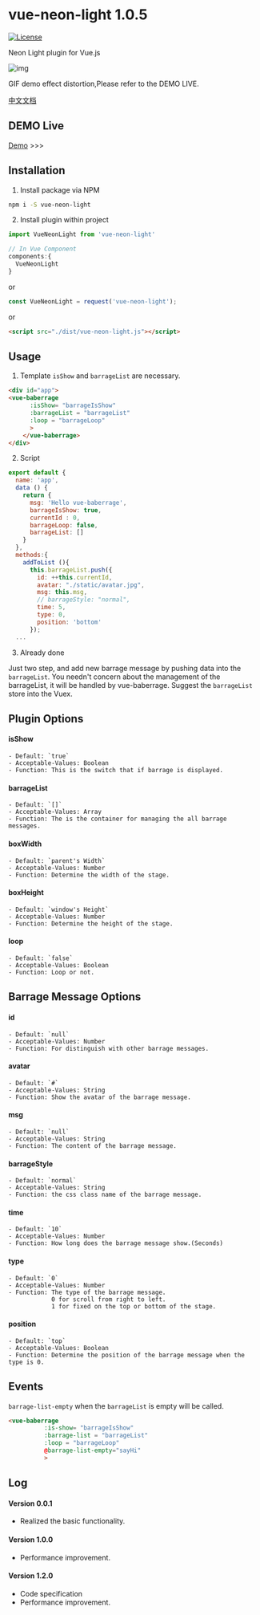 # vue-neon-light 1.0.5

[![License](http://img.shields.io/badge/license-MIT-brightgreen.svg)](http://opensource.org/licenses/MIT)

Neon Light plugin for Vue.js

![img](https://raw.githubusercontent.com/superhos/vue-neon-light/master/screenshot/output.gif)

GIF demo effect distortion,Please refer to the DEMO LIVE.

[中文文档](/docs/zh/README.md)

## DEMO Live

[Demo](https://superhos.github.io/vue-neon-light/) >>>

## Installation

1) Install package via NPM

```bash
npm i -S vue-neon-light
```
2) Install plugin within project

```javascript
import VueNeonLight from 'vue-neon-light'

// In Vue Component
components:{
  VueNeonLight
}
```
or

```javascript
const VueNeonLight = request('vue-neon-light');
```

or

```html
<script src="./dist/vue-neon-light.js"></script>
```

## Usage

1) Template
`isShow` and `barrageList` are necessary.

```html
<div id="app">
<vue-baberrage
      :isShow= "barrageIsShow"
      :barrageList = "barrageList"
      :loop = "barrageLoop"
      >
    </vue-baberrage>
</div>
```

2) Script

```javascript
export default {
  name: 'app',
  data () {
    return {
      msg: 'Hello vue-baberrage',
      barrageIsShow: true,
      currentId : 0,
      barrageLoop: false,
      barrageList: []
    }
  },  
  methods:{
    addToList (){
      this.barrageList.push({
        id: ++this.currentId,
        avatar: "./static/avatar.jpg",
        msg: this.msg,
        // barrageStyle: "normal",
        time: 5,
        type: 0,
        position: 'bottom'
      });
  ...
```

3) Already done

Just two step, and add new barrage message by pushing data into the `barrageList`. You needn't concern about the management of the barrageList, it will be handled by vue-baberrage. Suggest the `barrageList` store into the Vuex.

## Plugin Options

#### isShow
	- Default: `true`
	- Acceptable-Values: Boolean
	- Function: This is the switch that if barrage is displayed.

#### barrageList
	- Default: `[]`
	- Acceptable-Values: Array
	- Function: The is the container for managing the all barrage messages.

#### boxWidth
	- Default: `parent's Width`
	- Acceptable-Values: Number
	- Function: Determine the width of the stage.

#### boxHeight
	- Default: `window's Height`
	- Acceptable-Values: Number
	- Function: Determine the height of the stage.

#### loop
	- Default: `false`
	- Acceptable-Values: Boolean
	- Function: Loop or not.

## Barrage Message Options

#### id
	- Default: `null`
	- Acceptable-Values: Number
	- Function: For distinguish with other barrage messages.

#### avatar
	- Default: `#`
	- Acceptable-Values: String
	- Function: Show the avatar of the barrage message.

#### msg
	- Default: `null`
	- Acceptable-Values: String
	- Function: The content of the barrage message.

#### barrageStyle
	- Default: `normal`
	- Acceptable-Values: String
	- Function: the css class name of the barrage message.

#### time
	- Default: `10`
	- Acceptable-Values: Number
	- Function: How long does the barrage message show.(Seconds)

#### type
	- Default: `0`
	- Acceptable-Values: Number
	- Function: The type of the barrage message.
				0 for scroll from right to left.
				1 for fixed on the top or bottom of the stage.

#### position
	- Default: `top`
	- Acceptable-Values: Boolean
	- Function: Determine the position of the barrage message when the type is 0.

## Events

`barrage-list-empty` when the `barrageList` is empty will be called.

```html
<vue-baberrage
	      :is-show= "barrageIsShow"
	      :barrage-list = "barrageList"
	      :loop = "barrageLoop"
	      @barrage-list-empty="sayHi"
	      >
```

## Log

#### Version 0.0.1
- Realized the basic functionality.

#### Version 1.0.0
- Performance improvement.

#### Version 1.2.0
- Code specification
- Performance improvement.
